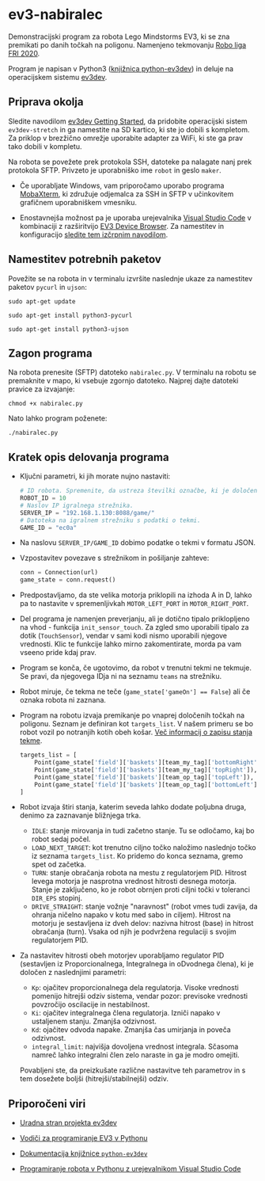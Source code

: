 # ev3-nabiralec

Demonstracijski program za robota Lego Mindstorms EV3, ki se zna premikati po danih točkah na poligonu. Namenjeno tekmovanju [Robo liga FRI 2020](https://www.fri.uni-lj.si/sl/robo-liga-fri).

Program je napisan v Python3 ([knjižnica python-ev3dev](https://ev3dev-lang.readthedocs.io/projects/python-ev3dev/en/ev3dev-jessie/)) in deluje na operacijskem sistemu [ev3dev](https://www.ev3dev.org/).

## Priprava okolja

Sledite navodilom [ev3dev Getting Started](https://www.ev3dev.org/docs/getting-started/), da pridobite operacijski sistem `ev3dev-stretch` in ga namestite na SD kartico, ki ste jo dobili s kompletom. Za priklop v brezžično omrežje uporabite adapter za WiFi, ki ste ga prav tako dobili v kompletu.

Na robota se povežete prek protokola SSH, datoteke pa nalagate nanj prek protokola SFTP. Privzeto je uporabniško ime `robot` in geslo `maker`.

- Če uporabljate Windows, vam priporočamo uporabo programa [MobaXterm](https://mobaxterm.mobatek.net/), ki združuje odjemalca za SSH in SFTP v učinkovitem grafičnem uporabniškem vmesniku.

- Enostavnejša možnost pa je uporaba urejevalnika [Visual Studio Code](https://code.visualstudio.com/) v kombinaciji z razširitvijo [EV3 Device Browser](https://github.com/ev3dev/vscode-ev3dev-browser). Za namestitev in konfiguracijo [sledite tem izčrpnim navodilom](https://sites.google.com/site/ev3python/setting-up-vs-code).

## Namestitev potrebnih paketov

Povežite se na robota in v terminalu izvršite naslednje ukaze za namestitev paketov `pycurl` in `ujson`:

`sudo apt-get update`

`sudo apt-get install python3-pycurl`

`sudo apt-get install python3-ujson`

## Zagon programa

Na robota prenesite (SFTP) datoteko `nabiralec.py`.
V terminalu na robotu se premaknite v mapo, ki vsebuje zgornjo datoteko. Najprej dajte datoteki pravice za izvajanje:

`chmod +x nabiralec.py`

Nato lahko program poženete:

`./nabiralec.py`

## Kratek opis delovanja programa

- Ključni parametri, ki jih morate nujno nastaviti:

    ```Python
    # ID robota. Spremenite, da ustreza številki označbe, ki je določena vaši ekipi.
    ROBOT_ID = 10
    # Naslov IP igralnega strežnika.
    SERVER_IP = "192.168.1.130:8088/game/"
    # Datoteka na igralnem strežniku s podatki o tekmi.
    GAME_ID = "ec0a"
    ```

- Na naslovu `SERVER_IP/GAME_ID` dobimo podatke o tekmi v formatu JSON.

- Vzpostavitev povezave s strežnikom in pošiljanje zahteve:

    ```Python
    conn = Connection(url)
    game_state = conn.request()
    ```

- Predpostavljamo, da ste velika motorja priklopili na izhoda A in D, lahko pa to nastavite v spremenljivkah `MOTOR_LEFT_PORT` in `MOTOR_RIGHT_PORT`.

- Del programa je namenjen preverjanju, ali je dotično tipalo priklopljeno na vhod - funkcija `init_sensor_touch`. Za zgled smo uporabili tipalo za dotik (`TouchSensor`), vendar v sami kodi nismo uporabili njegove vrednosti. Klic te funkcije lahko mirno zakomentirate, morda pa vam vseeno pride kdaj prav.

- Program se konča, če ugotovimo, da robot v trenutni tekmi ne tekmuje. Se pravi, da njegovega IDja ni na seznamu `teams` na strežniku.

- Robot miruje, če tekma ne teče (`game_state['gameOn'] == False`) ali če oznaka robota ni zaznana.

- Program na robotu izvaja premikanje po vnaprej določenih točkah na poligonu. Seznam je definiran kot `targets_list`. V našem primeru se bo robot vozil po notranjih kotih obeh košar. [Več informacij o zapisu stanja tekme](https://github.com/RoboLiga/roboliga-meta/blob/master/Tehnicna-dokumentacija/Opis-game-json.md).

    ```Python
    targets_list = [
        Point(game_state['field']['baskets'][team_my_tag]['bottomRight']),
        Point(game_state['field']['baskets'][team_my_tag]['topRight']),
        Point(game_state['field']['baskets'][team_op_tag]['topLeft']),
        Point(game_state['field']['baskets'][team_op_tag]['bottomLeft']),
    ]
    ```
- Robot izvaja štiri stanja, katerim seveda lahko dodate poljubna druga, denimo za zaznavanje bližnjega trka.
  - `IDLE`: stanje mirovanja in tudi začetno stanje. Tu se odločamo, kaj bo robot sedaj počel.
  - `LOAD_NEXT_TARGET`: kot trenutno ciljno točko naložimo naslednjo točko iz seznama `targets_list`. Ko pridemo do konca seznama, gremo spet od začetka.
  - `TURN`: stanje obračanja robota na mestu z regulatorjem PID. Hitrost levega motorja je nasprotna vrednost hitrosti desnega motorja. Stanje je zaključeno, ko je robot obrnjen proti ciljni točki v toleranci `DIR_EPS` stopinj.
  - `DRIVE_STRAIGHT`: stanje vožnje "naravnost" (robot vmes tudi zavija, da ohranja ničelno napako v kotu med sabo in ciljem). Hitrost na motorju je sestavljena iz dveh delov: nazivna hitrost (base) in hitrost obračanja (turn). Vsaka od njih je podvržena regulaciji s svojim regulatorjem PID.



- Za nastavitev hitrosti obeh motorjev uporabljamo regulator PID (sestavljen iz Proporcionalnega, Integralnega in oDvodnega člena), ki je določen z naslednjimi parametri:
  - `Kp`: ojačitev proporcionalnega dela regulatorja. Visoke vrednosti pomenijo hitrejši odziv sistema, vendar pozor: previsoke vrednosti povzročijo oscilacije in nestabilnost.
  - `Ki`: ojačitev integralnega člena regulatorja. Izniči napako v ustaljenem stanju. Zmanjša odzivnost.
  - `Kd`: ojačitev odvoda napake. Zmanjša čas umirjanja in poveča odzivnost.
  - `integral_limit`: najvišja dovoljena vrednost integrala. Sčasoma namreč lahko integralni člen zelo naraste in ga je modro omejiti.
  
  Povabljeni ste, da preizkušate različne nastavitve teh parametrov in s tem dosežete boljši (hitrejši/stabilnejši) odziv.

## Priporočeni viri

- [Uradna stran projekta ev3dev](https://www.ev3dev.org/)

- [Vodiči za programiranje EV3 v Pythonu](https://sites.google.com/site/ev3python/)

- [Dokumentacija knjižnice `python-ev3dev`](https://ev3dev-lang.readthedocs.io/projects/python-ev3dev/en/ev3dev-jessie/)

- [Programiranje robota v Pythonu z urejevalnikom Visual Studio Code](https://github.com/ev3dev/vscode-hello-python)
